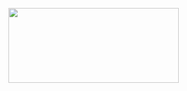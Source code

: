 <p><a href="https://t.co/hv3Z4xi8Nq#hungry_shark_hack" target="_blank"><img style="vertical-align: middle;" src="https://i.imgur.com/jtABW5Q.png" alt="" width="338" height="150" /></a></p>
